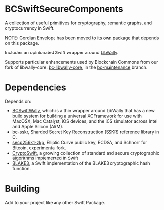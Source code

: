 # BCSwiftSecureComponents

A collection of useful primitives for cryptography, semantic graphs, and cryptocurrency in Swift.

NOTE: Gordian Envelope has been moved to [its own package](https://github.com/BlockchainCommons/BCSwiftEnvelope) that depends on this package.

Includes an opinionated Swift wrapper around [LibWally](https://github.com/ElementsProject/libwally-core).

Supports particular enhancements used by Blockchain Commons from our fork of libwally-core: [bc-libwally-core](https://github.com/blockchaincommons/bc-libwally-core), in the [bc-maintenance](https://github.com/BlockchainCommons/bc-libwally-core/tree/bc-maintenance) branch.

# Dependencies

Depends on:

* [BCSwiftWally](https://github.com/BlockchainCommons/BCSwiftWally), which is a thin wrapper around LibWally that has a new build system for building a universal XCFramework for use with MacOSX, Mac Catalyst, iOS devices, and the iOS simulator across Intel and Apple Silicon (ARM).
* [bc-sskr](https://github.com/BlockchainCommons/bc-sskr), Sharded Secret Key Reconstruction (SSKR) reference library in C.
* [secp256k1-zkp](https://github.com/BlockchainCommons/secp256k1-zkp.swift), Elliptic Curve public key, ECDSA, and Schnorr for Bitcoin, experimental fork.
* [CryptoSwift](https://github.com/krzyzanowskim/CryptoSwift), a growing collection of standard and secure cryptographic algorithms implemented in Swift
* [BLAKE3](https://github.com/BlockchainCommons/blake3-swift), a Swift implementation of the BLAKE3 cryptographic hash function.

# Building

Add to your project like any other Swift Package.
